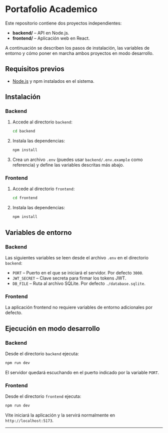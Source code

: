 # Portafolio Academico

Este repositorio contiene dos proyectos independientes:

- **backend/** – API en Node.js.
- **frontend/** – Aplicación web en React.

A continuación se describen los pasos de instalación, las variables de entorno y cómo poner en marcha ambos proyectos en modo desarrollo.

## Requisitos previos

- [Node.js](https://nodejs.org/) y npm instalados en el sistema.

## Instalación

### Backend

1. Accede al directorio `backend`:

   ```bash
   cd backend
   ```
2. Instala las dependencias:

   ```bash
   npm install
   ```
3. Crea un archivo `.env` (puedes usar `backend/.env.example` como referencia) y define las variables descritas más abajo.

### Frontend

1. Accede al directorio `frontend`:

   ```bash
   cd frontend
   ```
2. Instala las dependencias:

   ```bash
   npm install
   ```

## Variables de entorno

### Backend

Las siguientes variables se leen desde el archivo `.env` en el directorio `backend`:

- `PORT` – Puerto en el que se iniciará el servidor. Por defecto `3000`.
- `JWT_SECRET` – Clave secreta para firmar los tokens JWT.
- `DB_FILE` – Ruta al archivo SQLite. Por defecto `./database.sqlite`.

### Frontend

La aplicación frontend no requiere variables de entorno adicionales por defecto.

## Ejecución en modo desarrollo

### Backend

Desde el directorio `backend` ejecuta:

```bash
npm run dev
```

El servidor quedará escuchando en el puerto indicado por la variable `PORT`.

### Frontend

Desde el directorio `frontend` ejecuta:

```bash
npm run dev
```

Vite iniciará la aplicación y la servirá normalmente en `http://localhost:5173`.

---
